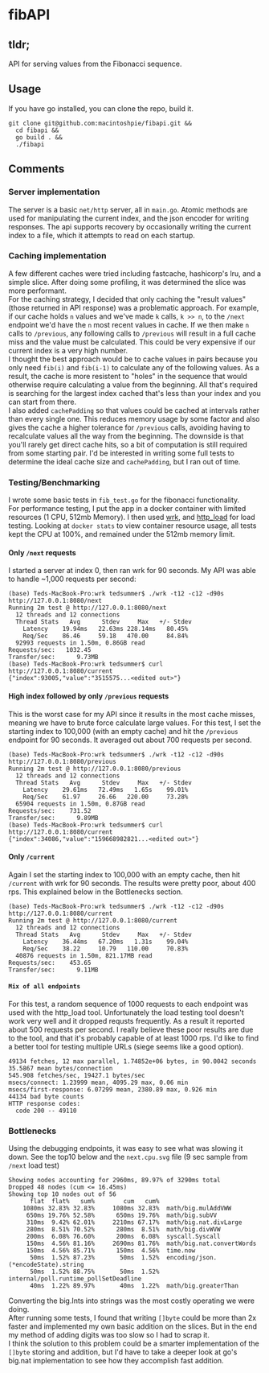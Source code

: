 # fibAPI
## tldr;
API for serving values from the Fibonacci sequence.

## Usage
If you have go installed, you can clone the repo, build it.
```
git clone git@github.com:macintoshpie/fibapi.git &&
  cd fibapi &&
  go build . &&
  ./fibapi
```

## Comments
### Server implementation
The server is a basic `net/http` server, all in `main.go`. Atomic methods are used for manipulating the current index, and the json encoder for writing responses. The api supports recovery by occasionally writing the current index to a file, which it attempts to read on each startup.
### Caching implementation
A few different caches were tried including fastcache, hashicorp's lru, and a simple slice. After doing some profiling, it was determined the slice was more performant.  
For the caching strategy, I decided that only caching the "result values" (those returned in API response) was a problematic approach. For example, if our cache holds `n` values and we've made `k` calls, `k >> n`, to the `/next` endpoint we'd have the `n` most recent values in cache. If we then make `n` calls to `/previous`, any following calls to `/previous` will result in a full cache miss and the value must be calculated. This could be very expensive if our current index is a very high number.  
I thought the best approach would be to cache values in pairs because you only need `fib(i)` and `fib(i-1)` to calculate any of the following values. As a result, the cache is more resistent to "holes" in the sequence that would otherwise require calculating a value from the beginning. All that's required is searching for the largest index cached that's less than your index and you can start from there.  
I also added `cachePadding` so that values could be cached at intervals rather than every single one. This reduces memory usage by some factor and also gives the cache a higher tolerance for `/previous` calls, avoiding having to recalculate values all the way from the beginning. The downside is that you'll rarely get direct cache hits, so a bit of computation is still required from some starting pair. I'd be interested in writing some full tests to determine the ideal cache size and `cachePadding`, but I ran out of time.
### Testing/Benchmarking
I wrote some basic tests in `fib_test.go` for the fibonacci functionality.  
For performance testing, I put the app in a docker container with limited resources (1 CPU, 512mb Memory). I then used [wrk](https://github.com/wg/wrk), and [http_load](https://acme.com/software/http_load/) for load testing. Looking at `docker stats` to view container resource usage, all tests kept the CPU at 100%, and remained under the 512mb memory limit.
#### Only `/next` requests
I started a server at index 0, then ran wrk for 90 seconds. My API was able to handle ~1,000 requests per second:
```
(base) Teds-MacBook-Pro:wrk tedsummer$ ./wrk -t12 -c12 -d90s http://127.0.0.1:8080/next
Running 2m test @ http://127.0.0.1:8080/next
  12 threads and 12 connections
  Thread Stats   Avg      Stdev     Max   +/- Stdev
    Latency    19.94ms   22.63ms 228.14ms   80.45%
    Req/Sec    86.46     59.18   470.00     84.84%
  92993 requests in 1.50m, 0.86GB read
Requests/sec:   1032.45
Transfer/sec:      9.73MB
(base) Teds-MacBook-Pro:wrk tedsummer$ curl http://127.0.0.1:8080/current
{"index":93005,"value":"3515575...<edited out>"}
```
#### High index followed by only `/previous` requests
This is the worst case for my API since it results in the most cache misses, meaning we have to brute force calculate large values. For this test, I set the starting index to 100,000 (with an empty cache) and hit the `/previous` endpoint for 90 seconds. It averaged out about 700 requests per second.
```
(base) Teds-MacBook-Pro:wrk tedsummer$ ./wrk -t12 -c12 -d90s http://127.0.0.1:8080/previous
Running 2m test @ http://127.0.0.1:8080/previous
  12 threads and 12 connections
  Thread Stats   Avg      Stdev     Max   +/- Stdev
    Latency    29.61ms   72.49ms   1.65s    99.01%
    Req/Sec    61.97     26.66   220.00     73.28%
  65904 requests in 1.50m, 0.87GB read
Requests/sec:    731.52
Transfer/sec:      9.89MB
(base) Teds-MacBook-Pro:wrk tedsummer$ curl http://127.0.0.1:8080/current
{"index":34086,"value":"159668982821...<edited out>"}
```
#### Only `/current`
Again I set the starting index to 100,000 with an empty cache, then hit `/current` with wrk for 90 seconds. The results were pretty poor, about 400 rps. This explained below in the Bottlenecks section.
```
(base) Teds-MacBook-Pro:wrk tedsummer$ ./wrk -t12 -c12 -d90s http://127.0.0.1:8080/current
Running 2m test @ http://127.0.0.1:8080/current
  12 threads and 12 connections
  Thread Stats   Avg      Stdev     Max   +/- Stdev
    Latency    36.44ms   67.20ms   1.31s    99.04%
    Req/Sec    38.22     10.79   110.00     70.83%
  40876 requests in 1.50m, 821.17MB read
Requests/sec:    453.65
Transfer/sec:      9.11MB
```
#### `Mix of all endpoints`
For this test, a random sequence of 1000 requests to each endpoint was used with the http_load tool. Unfortunately the load testing tool doesn't work very well and it dropped requsts frequently. As a result it reported about 500 requests per second. I really believe these poor results are due to the tool, and that it's probably capable of at least 1000 rps. I'd like to find a better tool for testing multiple URLs (siege seems like a good option).
```
49134 fetches, 12 max parallel, 1.74852e+06 bytes, in 90.0042 seconds
35.5867 mean bytes/connection
545.908 fetches/sec, 19427.1 bytes/sec
msecs/connect: 1.23999 mean, 4095.29 max, 0.06 min
msecs/first-response: 6.07299 mean, 2380.89 max, 0.926 min
44134 bad byte counts
HTTP response codes:
  code 200 -- 49110
```
### Bottlenecks
Using the debugging endpoints, it was easy to see what was slowing it down. See the top10 below and the `next.cpu.svg` file (9 sec sample from `/next` load test)
```
Showing nodes accounting for 2960ms, 89.97% of 3290ms total
Dropped 48 nodes (cum <= 16.45ms)
Showing top 10 nodes out of 56
      flat  flat%   sum%        cum   cum%
    1080ms 32.83% 32.83%     1080ms 32.83%  math/big.mulAddVWW
     650ms 19.76% 52.58%      650ms 19.76%  math/big.subVV
     310ms  9.42% 62.01%     2210ms 67.17%  math/big.nat.divLarge
     280ms  8.51% 70.52%      280ms  8.51%  math/big.divWVW
     200ms  6.08% 76.60%      200ms  6.08%  syscall.Syscall
     150ms  4.56% 81.16%     2690ms 81.76%  math/big.nat.convertWords
     150ms  4.56% 85.71%      150ms  4.56%  time.now
      50ms  1.52% 87.23%       50ms  1.52%  encoding/json.(*encodeState).string
      50ms  1.52% 88.75%       50ms  1.52%  internal/poll.runtime_pollSetDeadline
      40ms  1.22% 89.97%       40ms  1.22%  math/big.greaterThan
```
Converting the big.Ints into strings was the most costly operating we were doing.  
After running some tests, I found that writing `[]byte` could be more than 2x faster and implemented my own basic addition on the slices. But in the end my method of adding digits was too slow so I had to scrap it.  
I think the solution to this problem could be a smarter implementation of the `[]byte` storing and addition, but I'd have to take a deeper look at go's big.nat implementation to see how they accomplish fast addition.